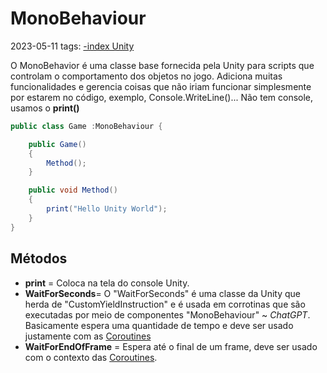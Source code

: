 # MonoBehaviour
2023-05-11
tags: [-index Unity](-index%20Unity.md)

O MonoBehavior é uma classe base fornecida pela Unity para scripts que controlam o comportamento dos objetos no jogo. Adiciona muitas funcionalidades e gerencia coisas que não iriam funcionar simplesmente por estarem no código, exemplo, Console.WriteLine()... Não tem console, usamos o **print()**

~~~cs
public class Game :MonoBehaviour {

	public Game()
	{
		Method();
	}

	public void Method()
	{
		print("Hello Unity World");
	}
}
~~~


## Métodos

* **print** = Coloca na tela do console Unity.
* **WaitForSeconds**= O "WaitForSeconds" é uma classe da Unity que herda de "CustomYieldInstruction" e é usada em corrotinas que são executadas por meio de componentes "MonoBehaviour" ~ *ChatGPT*. Basicamente espera uma quantidade de tempo e deve ser usado justamente com as [Coroutines](Coroutines.md)
* **WaitForEndOfFrame** = Espera até o final de um frame, deve ser usado com o contexto das [Coroutines](Coroutines.md).
